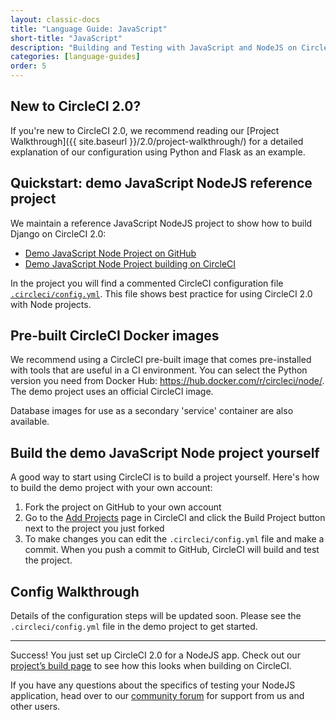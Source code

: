 ```yaml
---
layout: classic-docs
title: "Language Guide: JavaScript"
short-title: "JavaScript"
description: "Building and Testing with JavaScript and NodeJS on CircleCI 2.0"
categories: [language-guides]
order: 5
---
```


## New to CircleCI 2.0?

If you're new to CircleCI 2.0, we recommend reading our [Project Walkthrough]({{ site.baseurl }}/2.0/project-walkthrough/) for a detailed explanation of our configuration using Python and Flask as an example.

## Quickstart: demo JavaScript NodeJS reference project

We maintain a reference JavaScript NodeJS project to show how to build Django on CircleCI 2.0:

- <a href="https://github.com/CircleCI-Public/circleci-demo-javascript-express" target="_blank">Demo JavaScript Node Project on GitHub</a>
- <a href="https://circleci.com/gh/CircleCI-Public/circleci-demo-javascript-express" target="_blank">Demo JavaScript Node Project building on CircleCI</a>

In the project you will find a commented CircleCI configuration file <a href="https://github.com/CircleCI-Public/circleci-demo-javascript-express/blob/master/.circleci/config.yml" target="_blank">`.circleci/config.yml`</a>. This file shows best practice for using CircleCI 2.0 with Node projects.

## Pre-built CircleCI Docker images

We recommend using a CircleCI pre-built image that comes pre-installed with tools that are useful in a CI environment. You can select the Python version you need from Docker Hub: <https://hub.docker.com/r/circleci/node/>. The demo project uses an official CircleCI image.

Database images for use as a secondary 'service' container are also available.

## Build the demo JavaScript Node project yourself

A good way to start using CircleCI is to build a project yourself. Here's how to build the demo project with your own account:

1. Fork the project on GitHub to your own account
2. Go to the [Add Projects](https://circleci.com/add-projects) page in CircleCI and click the Build Project button next to the project you just forked
3. To make changes you can edit the `.circleci/config.yml` file and make a commit. When you push a commit to GitHub, CircleCI will build and test the project.

## Config Walkthrough

Details of the configuration steps will be updated soon. Please see the `.circleci/config.yml` file in the demo project to get started.

---

Success! You just set up CircleCI 2.0 for a NodeJS app. Check out our [project’s build page](https://circleci.com/gh/CircleCI-Public/circleci-demo-javascript-express) to see how this looks when building on CircleCI.

If you have any questions about the specifics of testing your NodeJS application, head over to our [community forum](https://discuss.circleci.com/) for support from us and other users.
